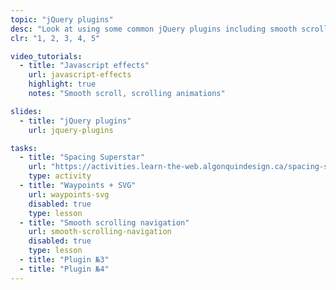 ```yaml
---
topic: "jQuery plugins"
desc: "Look at using some common jQuery plugins including smooth scroll & waypoints."
clr: "1, 2, 3, 4, 5"

video_tutorials:
  - title: "Javascript effects"
    url: javascript-effects
    highlight: true
    notes: "Smooth scroll, scrolling animations"

slides:
  - title: "jQuery plugins"
    url: jquery-plugins

tasks:
  - title: "Spacing Superstar"
    url: "https://activities.learn-the-web.algonquindesign.ca/spacing-superstar/"
    type: activity
  - title: "Waypoints + SVG"
    url: waypoints-svg
    disabled: true
    type: lesson
  - title: "Smooth scrolling navigation"
    url: smooth-scrolling-navigation
    disabled: true
    type: lesson
  - title: "Plugin №3"
  - title: "Plugin №4"
---
```

